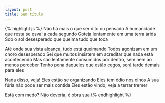 ```yaml
---
layout: post
title: Sem título 
---
```


{% highlight js %}
Não há mais o que ser dito ou pensado
A humanidade que resta se esvai a cada segundo
Goteja lentamente em uma terra árida
Sob o sol desesperado que queima tudo que toca

Até onde sua vista alcança, tudo está queimando
Todos agonizam em um choro desesperado
Sei que muitos insistem em acreditar que nada está acontecendo
Mas são lentamente consumidos por dentro, sem nem ao menos perceber
Tenho pena daqueles que estão cegos, será tarde demais para eles

Nada disso, veja! Eles estão se organizando
Eles tem ódio nos olhos
A sua fúria não pode ser mais contida
Eles estão vindo, veja a terrar tremer

Está com medo?
Não deveria, é obra sua
{% endhighlight %}
